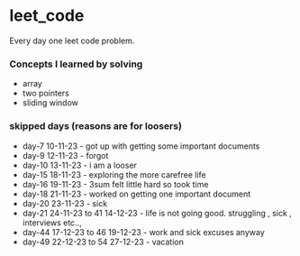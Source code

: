 # leet_code
Every day one leet code problem.

### Concepts I learned by solving
* array
* two pointers
* sliding window

### skipped days (reasons are for loosers)
* day-7 10-11-23 - got up with getting some important documents
* day-9 12-11-23 - forgot
* day-10 13-11-23 - i am a looser
* day-15 18-11-23 - exploring the more carefree life
* day-16 19-11-23 - 3sum felt little hard so took time
* day-18 21-11-23 - worked on getting one important document
* day-20 23-11-23 - sick
* day-21 24-11-23 to 41 14-12-23 - life is not going good. struggling , sick , interviews etc..,
* day-44 17-12-23 to 46 19-12-23 - work and sick excuses anyway
* day-49 22-12-23 to 54 27-12-23 - vacation
